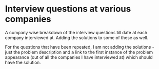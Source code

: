 # Interview questions at various companies
A company wise breakdown of the interview questions till date at each company interviewed at. Adding the solutions to some of these as well.

For the questions that have been repeated, I am not adding the solutions - just the problem description and a link to the first instance of the problem appearance (out of all the companies I have interviewed at) which should have the solution.
